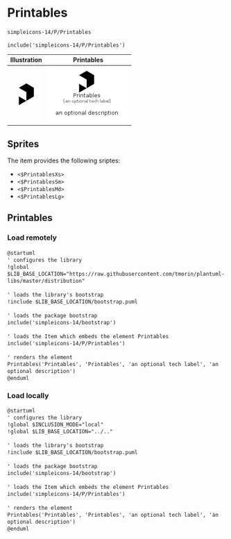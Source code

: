 # Printables


```text
simpleicons-14/P/Printables
```

```text
include('simpleicons-14/P/Printables')
```



| Illustration | Printables |
| :---: | :---: |
| ![illustration for Illustration](../../simpleicons-14/P/Printables.png) | ![illustration for Printables](../../simpleicons-14/P/Printables.Local.png) |



## Sprites
The item provides the following sriptes:

- `<$PrintablesXs>`
- `<$PrintablesSm>`
- `<$PrintablesMd>`
- `<$PrintablesLg>`





## Printables

### Load remotely
```plantuml
@startuml
' configures the library
!global $LIB_BASE_LOCATION="https://raw.githubusercontent.com/tmorin/plantuml-libs/master/distribution"

' loads the library's bootstrap
!include $LIB_BASE_LOCATION/bootstrap.puml

' loads the package bootstrap
include('simpleicons-14/bootstrap')

' loads the Item which embeds the element Printables
include('simpleicons-14/P/Printables')

' renders the element
Printables('Printables', 'Printables', 'an optional tech label', 'an optional description')
@enduml
```

### Load locally
```plantuml
@startuml
' configures the library
!global $INCLUSION_MODE="local"
!global $LIB_BASE_LOCATION="../.."

' loads the library's bootstrap
!include $LIB_BASE_LOCATION/bootstrap.puml

' loads the package bootstrap
include('simpleicons-14/bootstrap')

' loads the Item which embeds the element Printables
include('simpleicons-14/P/Printables')

' renders the element
Printables('Printables', 'Printables', 'an optional tech label', 'an optional description')
@enduml
```

